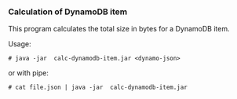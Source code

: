 ### Calculation of DynamoDB item
This program calculates the total size in bytes for a DynamoDB item.

Usage:

`# java -jar  calc-dynamodb-item.jar <dynamo-json>`

or with pipe:
 
`# cat file.json | java -jar  calc-dynamodb-item.jar`

